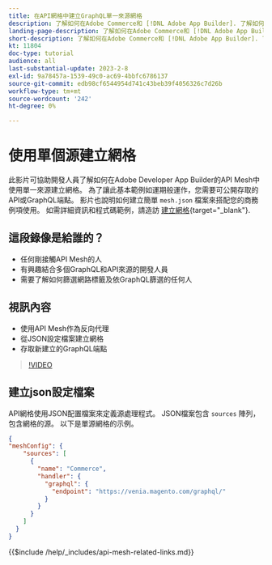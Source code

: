 ```yaml
---
title: 在API網格中建立GraphQL單一來源網格
description: 了解如何在Adobe Commerce和 [!DNL Adobe App Builder]. 了解如何建立具有一個源的網格。
landing-page-description: 了解如何在Adobe Commerce和 [!DNL Adobe App Builder]. 了解如何建立具有一個源的網格。
short-description: 了解如何在Adobe Commerce和 [!DNL Adobe App Builder]. 了解如何建立具有一個源的網格。
kt: 11804
doc-type: tutorial
audience: all
last-substantial-update: 2023-2-8
exl-id: 9a78457a-1539-49c0-ac69-4bbfc6786137
source-git-commit: edb98cf6544954d741c43beb39f4056326c7d26b
workflow-type: tm+mt
source-wordcount: '242'
ht-degree: 0%

---
```


# 使用單個源建立網格

此影片可協助開發人員了解如何在Adobe Developer App Builder的API Mesh中使用單一來源建立網格。 為了讓此基本範例如運期般運作，您需要可公開存取的API或GraphQL端點。 影片也說明如何建立簡單 `mesh.json` 檔案來搭配您的商務例項使用。 如需詳細資訊和程式碼範例，請造訪 [建立網格](https://developer.adobe.com/graphql-mesh-gateway/gateway/create-mesh/#create-a-mesh-1){target="_blank"}.

## 這段錄像是給誰的？

* 任何剛接觸API Mesh的人
* 有興趣結合多個GraphQL和API來源的開發人員
* 需要了解如何篩選網路標籤及依GraphQL篩選的任何人

## 視訊內容

* 使用API Mesh作為反向代理
* 從JSON設定檔案建立網格
* 存取新建立的GraphQL端點

>[!VIDEO](https://video.tv.adobe.com/v/3414124?quality=12&learn=on)

## 建立json設定檔案

API網格使用JSON配置檔案來定義源處理程式。 JSON檔案包含 `sources` 陣列，包含網格的源。 以下是單源網格的示例。

```json
{
"meshConfig": {
    "sources": [
      {
        "name": "Commerce",
        "handler": {
          "graphql": {
            "endpoint": "https://venia.magento.com/graphql/"
          }
        }
      }
    ]
  }
}
```

{{$include /help/_includes/api-mesh-related-links.md}}
